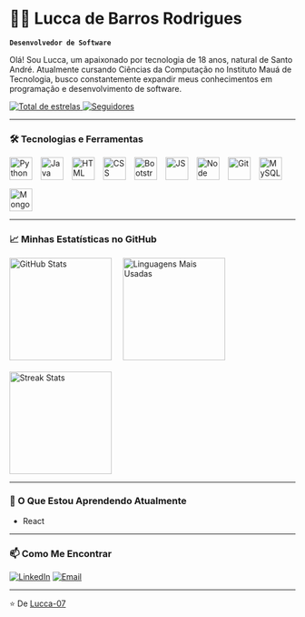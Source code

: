 # 👨‍💻 Lucca de Barros Rodrigues

**`Desenvolvedor de Software`**

Olá! Sou Lucca, um apaixonado por tecnologia de 18 anos, natural de Santo André. Atualmente cursando Ciências da Computação no Instituto Mauá de Tecnologia, busco constantemente expandir meus conhecimentos em programação e desenvolvimento de software. 

<p align="left"> 
    <a href="https://github.com/Lucca-07?tab=repositories&sort=stargazers">
        <img 
            alt="Total de estrelas" 
            title="Total de estrelas GitHub" 
            src="https://custom-icon-badges.demolab.com/github/stars/Lucca-07?color=55960c&style=for-the-badge&labelColor=488207&logo=star&label=estrelas"
        />
    </a>
    <a href="https://github.com/Lucca-07?tab=followers">
        <img 
            alt="Seguidores" 
            title="Me siga no GitHub" 
            src="https://custom-icon-badges.demolab.com/github/followers/Lucca-07?color=236ad3&labelColor=1155ba&style=for-the-badge&logo=github&label=Seguidores&logoColor=white"
        />
    </a>
</p>

---

### 🛠️ Tecnologias e Ferramentas

<div style="display: flex; align-items: center; gap: 15px; flex-wrap: wrap;">
    <img 
        alt="Python" 
        title="Python"
        height="40" 
        src="https://cdn.jsdelivr.net/gh/devicons/devicon@latest/icons/python/python-original.svg" 
    />
    <img 
        alt="Java" 
        title="Java"
        height="40" 
        src="https://cdn.jsdelivr.net/gh/devicons/devicon@latest/icons/java/java-original.svg" 
    />
    <img 
        alt="HTML" 
        title="HTML5"
        height="40" 
        src="https://cdn.jsdelivr.net/gh/devicons/devicon@latest/icons/html5/html5-original.svg" 
    />
    <img 
        alt="CSS" 
        title="CSS3"
        height="40" 
        src="https://cdn.jsdelivr.net/gh/devicons/devicon@latest/icons/css3/css3-original.svg" 
    />
    <img 
        alt="Bootstrap5" 
        title="Bootstrap5"
        height="40" 
        src="https://cdn.jsdelivr.net/gh/devicons/devicon@latest/icons/bootstrap/bootstrap-original.svg" 
    />
    <img 
        alt="JS" 
        title="JavaScript"
        height="40" 
        src="https://cdn.jsdelivr.net/gh/devicons/devicon@latest/icons/javascript/javascript-original.svg" 
    />
    <img 
        alt="Node" 
        title="Node"
        height="40" 
        src="https://cdn.jsdelivr.net/gh/devicons/devicon@latest/icons/nodejs/nodejs-plain-wordmark.svg" 
    />
    <img 
        alt="Git" 
        title="Git"
        height="40" 
        src="https://cdn.jsdelivr.net/gh/devicons/devicon@latest/icons/git/git-original.svg" 
    />
    <img 
        alt="MySQL" 
        title="MySQL"
        height="40" 
        src="https://cdn.jsdelivr.net/gh/devicons/devicon@latest/icons/mysql/mysql-plain-wordmark.svg" 
    />
    <img 
        alt="MongoDB" 
        title="MongoDB"
        height="40" 
        src="https://cdn.jsdelivr.net/gh/devicons/devicon@latest/icons/mongodb/mongodb-plain-wordmark.svg" 
    />
</div>

---

### 📈 Minhas Estatísticas no GitHub

<div style="display: flex; gap: 20px; flex-wrap: wrap;">
    <img 
        alt="GitHub Stats" 
        height="180" 
        src="https://github-readme-stats.vercel.app/api?username=lucca-07&show_icons=true&theme=tokyonight&include_all_commits=true&locale=pt-br&hide_border=true" 
    />
    <img 
        alt="Linguagens Mais Usadas" 
        height="180" 
        src="https://github-readme-stats.vercel.app/api/top-langs/?username=lucca-07&theme=tokyonight&layout=compact&custom_title=Tecnologias&langs_count=8&hide_border=true" 
    />
    <img
        alt="Streak Stats"
        height="180"
        src="https://github-readme-streak-stats.herokuapp.com/?user=lucca-07&theme=tokyonight&hide_border=true"
    />
</div>

---

### 🌱 O Que Estou Aprendendo Atualmente

- React
  
---

### 📫 Como Me Encontrar

[![LinkedIn](https://img.shields.io/badge/LinkedIn-0077B5?style=for-the-badge&logo=linkedin&logoColor=white)](https://www.linkedin.com/in/lucca-rodrigues-391a39364/)
[![Email](https://img.shields.io/badge/Email-D14836?style=for-the-badge&logo=gmail&logoColor=white)](mailto:luccamauarodrigues@gmail.com)

---

⭐️ De [Lucca-07](https://github.com/Lucca-07)
